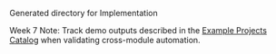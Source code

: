Generated directory for Implementation

Week 7 Note: Track demo outputs described in the [Example Projects Catalog](../../../docs/operations/example-projects.md) when validating cross-module automation.